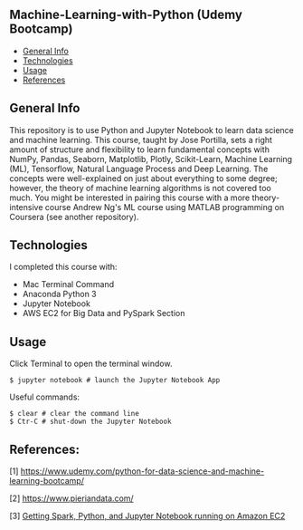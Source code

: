 ## Machine-Learning-with-Python (Udemy Bootcamp)

* [General Info](#general-info)
* [Technologies](#technologies)
* [Usage](#usage)
* [References](#references)

## General Info

This repository is to use Python and Jupyter Notebook to learn data science and machine learning. This course, taught by Jose Portilla, sets a right amount of structure and flexibility to learn fundamental concepts with NumPy, Pandas, Seaborn, Matplotlib, Plotly, Scikit-Learn, Machine Learning (ML), Tensorflow, Natural Language Process and Deep Learning. 
The concepts were well-explained on just about everything to some degree; however, the theory of machine learning algorithms is not covered too much. 
You might be interested in pairing this course with a more theory-intensive course Andrew Ng's ML course using MATLAB programming on Coursera (see another repository). 

## Technologies
I completed this course with:
* Mac Terminal Command
* Anaconda Python 3 
* Jupyter Notebook
* AWS EC2 for Big Data and PySpark Section

## Usage

Click Terminal to open the terminal window.
```
$ jupyter notebook # launch the Jupyter Notebook App
```
Useful commands:
```
$ clear # clear the command line
$ Ctr-C # shut-down the Jupyter Notebook
```
## References:
[1]  https://www.udemy.com/python-for-data-science-and-machine-learning-bootcamp/

[2]  https://www.pieriandata.com/

[3]  [Getting Spark, Python, and Jupyter Notebook running on Amazon EC2](https://medium.com/@josemarcialportilla/getting-spark-python-and-jupyter-notebook-running-on-amazon-ec2-dec599e1c297) 
